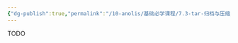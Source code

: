```yaml
---
{"dg-publish":true,"permalink":"/10-anolis/基础必学课程/7.3-tar-归档与压缩/","dgPassFrontmatter":true}
---
```


TODO